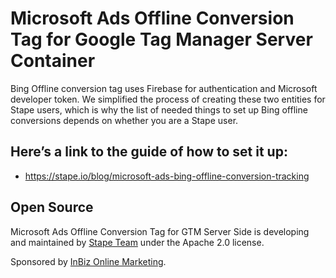 # Microsoft Ads Offline Conversion Tag for Google Tag Manager Server Container


Bing Offline conversion tag uses Firebase for authentication and Microsoft developer token. We simplified the process of creating these two entities for Stape users, which is why the list of needed things to set up Bing offline conversions depends on whether you are a Stape user.

## Here’s a link to the guide of how to set it up:
- https://stape.io/blog/microsoft-ads-bing-offline-conversion-tracking 

## Open Source

Microsoft Ads Offline Conversion Tag for GTM Server Side is developing and maintained by [Stape Team](https://stape.io/) under the Apache 2.0 license.

Sponsored by [InBiz Online Marketing](https://www.inbiz.de?utm_source=github&utm_medium=ms-tag).

